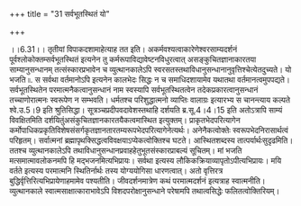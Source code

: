 +++
title = "31 सर्वभूतस्थितं यो"

+++
  
  
।।6.31।। तृतीयां विपाकदशामाहेत्याह तत इति।
अकर्मवश्यत्वाकारेणेश्वरसाम्यदर्शनं पूर्वश्लोकोक्तम्सर्वभूतस्थितं इत्यनेन
तु कर्मरूपाविद्यावेष्टनविधुरत्वात् असङ्कुचितज्ञानाकारतया
साम्यानुसन्धानम् तत्संस्कारप्रभावेन च व्युत्थानकालेऽपि
स्वरसतस्तथाविधानुसन्धानानुवृत्तिश्चेत्येतदुच्यते। यो भजति ৷৷. स सर्वथा
वर्तमानोऽपि इत्यनेन कालभेदः सिद्धः न च समाधिदशायामेव यथातथा
वर्तमानत्वमुपपद्यते। सर्वभूतस्थितेन परमात्मनैकत्वानुसन्धानं नाम
स्वस्यापि सर्वभूतस्थितत्वेन तदेकप्रकारत्वानुसन्धानं तच्चाणोरात्मनः
स्वरूपेण न सम्भवति। धर्मतश्च परिशुद्धात्मनो व्याप्तिः वालाग्रः इत्यारभ्य
स चानन्त्याय कल्पते श्वे.उ.5।9 इति श्रुतिसिद्धा।
सूत्रञ्चप्रदीपवदावेशस्तथाहि दर्शयति ब्र.सू.4।4।15 इति अतोऽत्रापि साम्यं
विवक्षितमिति दर्शयितुंअसंकुचितज्ञानकारतयैकत्वमास्थित
इत्युक्तम्। प्राकृतभेदपरित्यागेन
कर्मोपाधिकप्रकृतिविशेषसंसर्गकृतज्ञानतारतम्यरूपभेदपरित्यागेनेत्यर्थः।
अनेनैकत्वोक्तेः स्वरूपभेदनिरासार्थत्वं परिहृतम्। सर्वात्मनां
ब्रह्मापृथक्सिद्धत्वविवक्षयाऽप्येकत्वोक्तिश्च घटते। आस्थितशब्दस्य
तात्पर्यार्थःसुदृढमिति। ततश्च व्युत्थानकालेऽपि
तथाविधानुसन्धानप्रवाहहेतुभूतसंस्कारप्राबल्यं सूचितम्। मां भजति
मत्समात्मावलोकनमपि हि मद्भजनमित्यभिप्रायः। सर्वथा इत्यस्य
लौकिकक्रियाव्यापृतोऽपीत्यभिप्रायः। मयि वर्तते इत्यस्य परमात्मनि
स्थितिर्नार्थः तस्य योग्ययोगिसा धारणत्वात्। अतो वृत्तिरत्र
बुद्धिर्वृत्तिरित्यभिप्रायेणाहमामेव पश्यतीति। जीवदर्शनमात्रेण कथं
परमात्मदर्शनं इत्यत्राह स्वात्मनीति। व्युत्थानकाले
स्वात्मसाक्षात्काराभावेऽपि विशदपरोक्षानुसन्धाने परेषामपि तथात्वसिद्धेः
फलितत्वोक्तिरियम्।  
  
